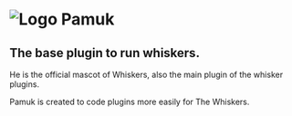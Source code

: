 ![Logo](http://i.hizliresim.com/rM3EoB.png)  **Pamuk**
=====================
The base plugin to run whiskers.
-------
He is the official mascot of Whiskers, also the main plugin of the whisker plugins.

Pamuk is created to code plugins more easily for The Whiskers.
